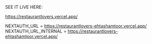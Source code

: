 


SEE IT LIVE HERE: 


https://restaurantlovers.vercel.app/

NEXTAUTH_URL = https://restaurantlovers-ehtashamtoor.vercel.app/
NEXTAUTH_URL_INTERNAL = https://restaurantlovers-ehtashamtoor.vercel.app/